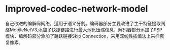 # Improved-codec-network-model
自己改进的编解码网络，适用于语义分割。编码器部分主要改进了主干特征提取网络MobileNetV3,添加了快捷链路进行最大池化压缩信息，解码器部分添加了PSP模块，编解码部分添加了跳跃链接Skip Connection，采用双线性插值法上采样恢复像素。
